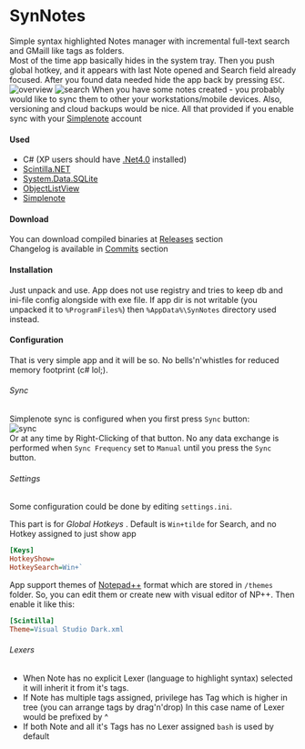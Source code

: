 # SynNotes
Simple syntax highlighted Notes manager with incremental full-text search and GMaill like tags as folders.  
Most of the time app basically hides in the system tray. Then you push global hotkey, and it appears with last Note opened and Search field already focused. After you found data needed hide the app back by pressing `ESC`.
![overview](https://habrastorage.org/files/6bb/e5f/f01/6bbe5ff010fa4fc488b1a071e333dab7.png)
![search](https://habrastorage.org/files/1d7/fdc/fc4/1d7fdcfc44e54552bfd0951ca9e840b9.png)
When you have some notes created - you probably would like to sync them to other your workstations/mobile devices. Also, versioning and cloud backups would be nice. All that provided if you enable sync with your [Simplenote](http://simplenote.com//) account

#### Used
 - C# (XP users should have [.Net4.0](https://www.microsoft.com/en-US/download/details.aspx?id=17851) installed)
 - [Scintilla.NET](http://scintillanet.codeplex.com/)
 - [System.Data.SQLite](http://system.data.sqlite.org/index.html/doc/trunk/www/index.wiki)
 - [ObjectListView](http://objectlistview.sourceforge.net/cs/index.html)
 - [Simplenote](http://simplenote.com//)
 
#### Download
You can download compiled binaries at [Releases](https://github.com/sepich/SynNotes/releases) section  
Changelog is available in [Commits](https://github.com/sepich/SynNotes/commits/master) section

#### Installation
Just unpack and use. App does not use registry and tries to keep db and ini-file config alongside with exe file. If app dir is not writable (you unpacked it to `%ProgramFiles%`) then `%AppData%\SynNotes` directory used instead.

#### Configuration
That is very simple app and it will be so. No bells'n'whistles for reduced memory footprint (c# lol;). 

###### Sync
Simplenote sync is configured when you first press `Sync` button:  
![sync](https://habrastorage.org/files/f68/b9b/e06/f68b9be06c1a4d11b584d5123ce051bc.png)  
Or at any time by Right-Clicking of that button. No any data exchange is performed when `Sync Frequency` set to `Manual` until you press the `Sync` button.

###### Settings
Some configuration could be done by editing `settings.ini`.

This part is for *Global Hotkeys* . Default is `Win+tilde` for Search, and no Hotkey assigned to just show app
```ini
[Keys]
HotkeyShow=
HotkeySearch=Win+`
```

App support themes of [Notepad++](http://notepad-plus-plus.org/) format which are stored in `/themes` folder. So, you can edit them or create new with visual editor of NP++. Then enable it like this:
```ini
[Scintilla]
Theme=Visual Studio Dark.xml
```

###### Lexers
 - When Note has no explicit Lexer (language to highlight syntax) selected it will inherit it from it's tags. 
 - If Note has multiple tags assigned, privilege has Tag which is higher in tree (you can arrange tags by drag'n'drop) In this case name of Lexer would be prefixed by ^
 - If both Note and all it's Tags has no Lexer assigned `bash` is used by default
